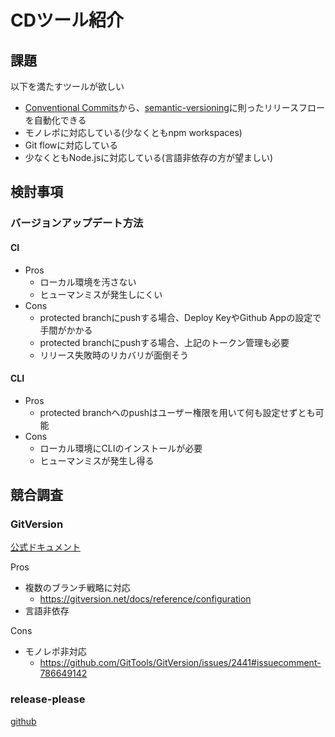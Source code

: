 # CDツール紹介

## 課題

以下を満たすツールが欲しい

- [Conventional Commits](https://www.conventionalcommits.org/ja/v1.0.0/)から、[semantic-versioning](https://semver.org/lang/ja/)に則ったリリースフローを自動化できる
- モノレポに対応している(少なくともnpm workspaces)
- Git flowに対応している
- 少なくともNode.jsに対応している(言語非依存の方が望ましい)

## 検討事項

### バージョンアップデート方法

#### CI

- Pros
  - ローカル環境を汚さない
  - ヒューマンミスが発生しにくい
- Cons
  - protected branchにpushする場合、Deploy KeyやGithub Appの設定で手間がかかる
  - protected branchにpushする場合、上記のトークン管理も必要
  - リリース失敗時のリカバリが面倒そう

#### CLI

- Pros
  - protected branchへのpushはユーザー権限を用いて何も設定せずとも可能
- Cons
  - ローカル環境にCLIのインストールが必要
  - ヒューマンミスが発生し得る

## 競合調査

### GitVersion

[公式ドキュメント](https://gitversion.net/)

Pros
- 複数のブランチ戦略に対応
  - https://gitversion.net/docs/reference/configuration
- 言語非依存

Cons
- モノレポ非対応
  - https://github.com/GitTools/GitVersion/issues/2441#issuecomment-786649142



### release-please

[github](https://github.com/googleapis/release-please)
